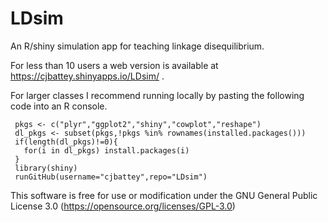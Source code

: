 # LDsim
An R/shiny simulation app for teaching linkage disequilibrium.

For less than 10 users a web version is available at 
https://cjbattey.shinyapps.io/LDsim/ .  

For larger classes I recommend running locally by pasting the following code into an R console. 

```
 pkgs <- c("plyr","ggplot2","shiny","cowplot","reshape")
 dl_pkgs <- subset(pkgs,!pkgs %in% rownames(installed.packages()))
 if(length(dl_pkgs)!=0){
   for(i in dl_pkgs) install.packages(i)
 }
 library(shiny)
 runGitHub(username="cjbattey",repo="LDsim")
```

This software is free for use or modification under the GNU General Public License 3.0 (https://opensource.org/licenses/GPL-3.0)

